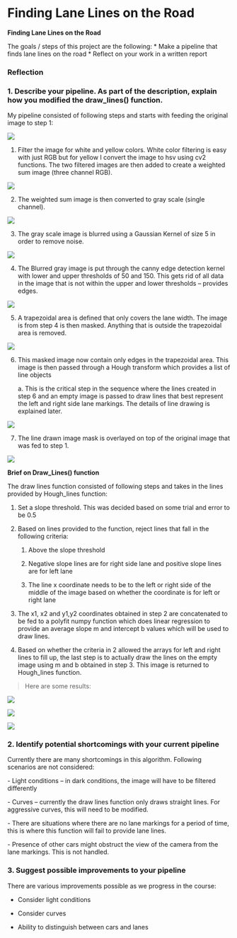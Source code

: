 Finding Lane Lines on the Road
==============================

**Finding Lane Lines on the Road**

The goals / steps of this project are the following: \* Make a pipeline that
finds lane lines on the road \* Reflect on your work in a written report

### Reflection

### 1. Describe your pipeline. As part of the description, explain how you modified the draw_lines() function.

My pipeline consisted of following steps and starts with feeding the original
image to step 1:

![](media/3ee4f29a0fc7f446e56892c78ee3f144.png)

1.  Filter the image for white and yellow colors. White color filtering is easy
    with just RGB but for yellow I convert the image to hsv using cv2 functions.
    The two filtered images are then added to create a weighted sum image (three
    channel RGB).

![](media/59d260925babc48a74a96f21c07db671.png)

2.  The weighted sum image is then converted to gray scale (single channel).

![](media/609feaaaef580cb3a359ab2b56bc7551.png)

3.  The gray scale image is blurred using a Gaussian Kernel of size 5 in order
    to remove noise.

![](media/cfb4adcb11e9ebef8b3996e32a6db5ce.png)

4.  The Blurred gray image is put through the canny edge detection kernel with
    lower and upper thresholds of 50 and 150. This gets rid of all data in the
    image that is not within the upper and lower thresholds – provides edges.

![](media/36c58d9e0c1ab3b56cf7fe9d7c3aa302.png)

5.  A trapezoidal area is defined that only covers the lane width. The image is
    from step 4 is then masked. Anything that is outside the trapezoidal area is
    removed.

![](media/eb9f4ec76698c1ab46da41197e02317f.png)

6.  This masked image now contain only edges in the trapezoidal area. This image
    is then passed through a Hough transform which provides a list of line
    objects

    a.  This is the critical step in the sequence where the lines created in
        step 6 and an empty image is passed to draw lines that best represent
        the left and right side lane markings. The details of line drawing is
        explained later.

![](media/cd1f08bb081dda8ae2fde15b66788ed4.png)

7.  The line drawn image mask is overlayed on top of the original image that was
    fed to step 1.

![](media/3a262ac0e29b0628837433e299319ea7.png)

**Brief on Draw_Lines() function**

The draw lines function consisted of following steps and takes in the lines
provided by Hough_lines function:

1.  Set a slope threshold. This was decided based on some trial and error to be
    0.5

2.  Based on lines provided to the function, reject lines that fall in the
    following criteria:

    1.  Above the slope threshold

    2.  Negative slope lines are for right side lane and positive slope lines
        are for left lane

    3.  The line x coordinate needs to be to the left or right side of the
        middle of the image based on whether the coordinate is for left or right
        lane

3.  The x1, x2 and y1,y2 coordinates obtained in step 2 are concatenated to be
    fed to a polyfit numpy function which does linear regression to provide an
    average slope m and intercept b values which will be used to draw lines.

4.  Based on whether the criteria in 2 allowed the arrays for left and right
    lines to fill up, the last step is to actually draw the lines on the empty
    image using m and b obtained in step 3. This image is returned to
    Hough_lines function.

>   Here are some results:

![](media/14de32799d71b9c5c9f9b7334642c54e.png)

![](media/9a6b70c8bb0360f98841aee47effd17f.png)

![](media/a0381f21c833a32de5fe1040702b6111.png)

### 2. Identify potential shortcomings with your current pipeline

Currently there are many shortcomings in this algorithm. Following scenarios are
not considered:

\- Light conditions – in dark conditions, the image will have to be filtered
differently

\- Curves – currently the draw lines function only draws straight lines. For
aggressive curves, this will need to be modified.

\- There are situations where there are no lane markings for a period of time,
this is where this function will fail to provide lane lines.

\- Presence of other cars might obstruct the view of the camera from the lane
markings. This is not handled.

### 3. Suggest possible improvements to your pipeline

There are various improvements possible as we progress in the course:

-   Consider light conditions

-   Consider curves

-   Ability to distinguish between cars and lanes
